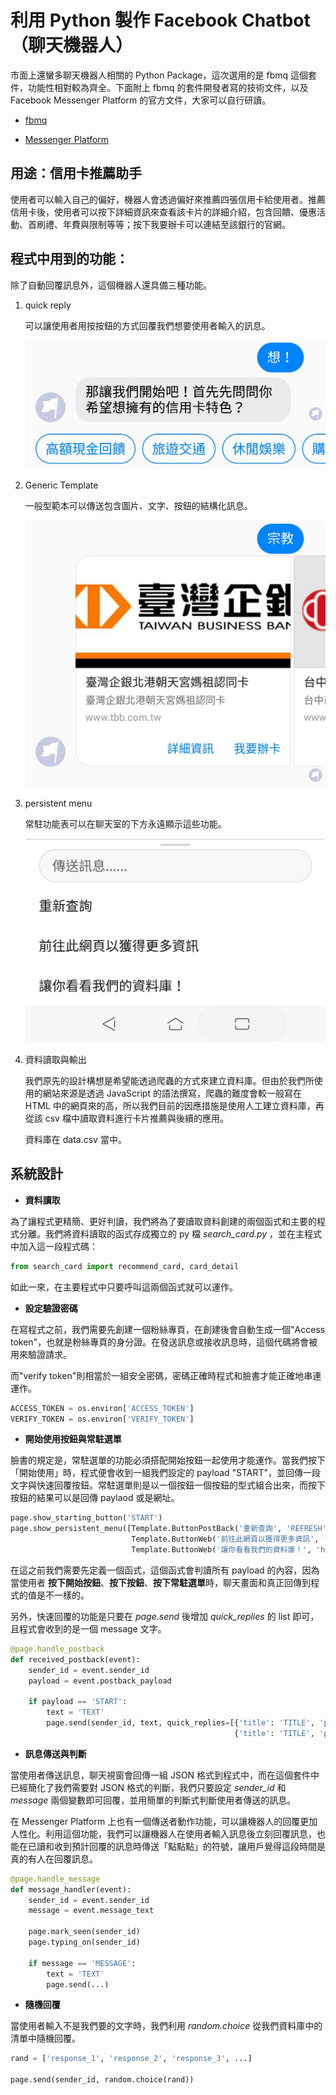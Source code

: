 # 利用 Python 製作 Facebook Chatbot（聊天機器人）

市面上還蠻多聊天機器人相關的 Python Package，這次選用的是 fbmq 這個套件，功能性相對較為齊全。下面附上 fbmq 的套件開發者寫的技術文件，以及 Facebook Messenger Platform 的官方文件，大家可以自行研讀。

+ [fbmq](https://github.com/conbus/fbmq)

+ [Messenger Platform](https://developers.facebook.com/docs/messenger-platform/)

## 用途：信用卡推薦助手

使用者可以輸入自己的偏好，機器人會透過偏好來推薦四張信用卡給使用者。推薦信用卡後，使用者可以按下詳細資訊來查看該卡片的詳細介紹，包含回饋、優惠活動、首刷禮、年費與限制等等；按下我要辦卡可以連結至該銀行的官網。

## 程式中用到的功能：

除了自動回覆訊息外，這個機器人還具備三種功能。

1. quick reply

    可以讓使用者用按按鈕的方式回覆我們想要使用者輸入的訊息。

    ![quick reply](/rmd_img/01.jpg)

2. Generic Template

    一般型範本可以傳送包含圖片、文字、按鈕的結構化訊息。

    ![generic template](/rmd_img/02.jpg)

3. persistent menu

    常駐功能表可以在聊天室的下方永遠顯示這些功能。

    ![persistent menu](/rmd_img/03.jpg)

4. 資料讀取與輸出

    我們原先的設計構想是希望能透過爬蟲的方式來建立資料庫。但由於我們所使用的網站來源是透過 JavaScript 的語法撰寫，爬蟲的難度會較一般寫在 HTML 中的網頁來的高，所以我們目前的因應措施是使用人工建立資料庫，再從該 csv 檔中讀取資料進行卡片推薦與後續的應用。

    資料庫在 data.csv 當中。

## 系統設計

+ **資料讀取**

為了讓程式更精簡、更好判讀，我們將為了要讀取資料創建的兩個函式和主要的程式分離。我們將資料讀取的函式存成獨立的 py 檔 *search_card.py* ，並在主程式中加入這一段程式碼：

```python
from search_card import recommend_card, card_detail
```

如此一來，在主要程式中只要呼叫這兩個函式就可以運作。

+ **設定驗證密碼**

在寫程式之前，我們需要先創建一個粉絲專頁，在創建後會自動生成一個"Access token"，也就是粉絲專頁的身分證。在發送訊息或接收訊息時，這個代碼將會被用來驗證請求。

而"verify token"則相當於一組安全密碼，密碼正確時程式和臉書才能正確地串連運作。

```python
ACCESS_TOKEN = os.environ['ACCESS_TOKEN']
VERIFY_TOKEN = os.environ['VERIFY_TOKEN']
```

+ **開始使用按鈕與常駐選單**

臉書的規定是，常駐選單的功能必須搭配開始按鈕一起使用才能運作。當我們按下「開始使用」時，程式便會收到一組我們設定的 payload "START"，並回傳一段文字與快速回覆按鈕。常駐選單則是以一個按鈕一個按鈕的型式組合出來，而按下按鈕的結果可以是回傳 paylaod 或是網址。

```python
page.show_starting_button('START')
page.show_persistent_menu([Template.ButtonPostBack('重新查詢', 'REFRESH'),
                           Template.ButtonWeb('前往此網頁以獲得更多資訊', 'https://money101.com.tw'),
                           Template.ButtonWeb('讓你看看我們的資料庫！', 'https://github.com/chrisyang-tw/PBC_Final/blob/master/data.csv')])
```

在這之前我們需要先定義一個函式，這個函式會判讀所有 payload 的內容，因為當使用者 **按下開始按鈕**、**按下按鈕**、**按下常駐選單**時，聊天畫面和真正回傳到程式的值是不一樣的。

另外，快速回覆的功能是只要在 *page.send* 後增加 *quick_replies* 的 list 即可，且程式會收到的是一個 message 文字。

```python
@page.handle_postback
def received_postback(event):
    sender_id = event.sender_id
    payload = event.postback_payload

    if payload == 'START':
        text = 'TEXT'
        page.send(sender_id, text, quick_replies=[{'title': 'TITLE', 'payload': 'PAYLOAD'},
                                                  {'title': 'TITLE', 'payload': 'PAYLOAD'}])
```

+ **訊息傳送與判斷**

當使用者傳送訊息，聊天視窗會回傳一組 JSON 格式到程式中，而在這個套件中已經簡化了我們需要對 JSON 格式的判斷，我們只要設定 *sender_id* 和 *message* 兩個變數即可回覆，並用簡單的判斷式判斷使用者傳送的訊息。

在 Messenger Platform 上也有一個傳送者動作功能，可以讓機器人的回覆更加人性化。利用這個功能，我們可以讓機器人在使用者輸入訊息後立刻回覆訊息，也能在已讀和收到預計回覆的訊息時傳送「點點點」的符號，讓用戶覺得這段時間是真的有人在回覆訊息。

```python
@page.handle_message
def message_handler(event):
    sender_id = event.sender_id
    message = event.message_text

    page.mark_seen(sender_id)
    page.typing_on(sender_id)

    if message == 'MESSAGE':
        text = 'TEXT'
        page.send(...)
```

+ **隨機回覆**

當使用者輸入不是我們要的文字時，我們利用 *random.choice* 從我們資料庫中的清單中隨機回覆。

```python
rand = ['response_1', 'response_2', 'response_3', ...]

page.send(sender_id, random.choice(rand))
```
